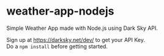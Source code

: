 # weather-app-nodejs
Simple Weather App made with Node.js using Dark Sky API.

Sign up at https://darksky.net/dev/ to get your API Key. <br />
Do a `npm install` before getting started.
